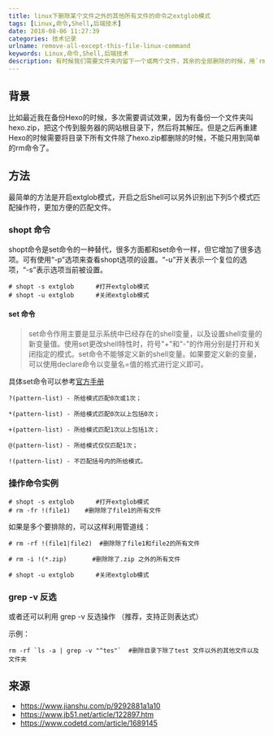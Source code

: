 ```yaml
---
title: linux下删除某个文件之外的其他所有文件的命令之extglob模式
tags: [Linux,命令,Shell,后端技术]
date: 2018-08-06 11:27:39
categories: 技术记录
urlname: remove-all-except-this-file-linux-command
keywords: Linux,命令,Shell,后端技术
description: 有时候我们需要文件夹内留下一个或两个文件，其余的全部删除的时候，用`rm *`会将文件夹内包括我们需要的文件都删除掉，这个时候需要用到extglob模式来匹配文件。本文就来讲讲extglob模式。
---
```

## 背景
比如最近我在备份Hexo的时候，多次需要调试效果，因为有备份一个文件夹叫hexo.zip，把这个传到服务器的网站根目录下，然后将其解压。但是之后再重建Hexo的时候需要将目录下所有文件除了hexo.zip都删除的时候，不能只用到简单的rm命令了。
<!--more-->

## 方法
最简单的方法是开启extglob模式，开启之后Shell可以另外识别出下列5个模式匹配操作符，更加方便的匹配文件。
### shopt 命令
shopt命令是set命令的一种替代，很多方面都和set命令一样，但它增加了很多选项。可有使用“-p”选项来查看shopt选项的设置。“-u”开关表示一个复位的选项，“-s”表示选项当前被设置。

```
# shopt -s extglob      #打开extglob模式
# shopt -u extglob      #关闭extglob模式
```


#### set 命令
> set命令作用主要是显示系统中已经存在的shell变量，以及设置shell变量的新变量值。使用set更改shell特性时，符号"+"和"-"的作用分别是打开和关闭指定的模式。set命令不能够定义新的shell变量。如果要定义新的变量，可以使用declare命令以变量名=值的格式进行定义即可。

具体set命令可以参考[官方手册](https://www.gnu.org/software/bash/manual/html_node/The-Set-Builtin.html)



```
?(pattern-list) - 所给模式匹配0次或1次；

*(pattern-list) - 所给模式匹配0次以上包括0次；

+(pattern-list) - 所给模式匹配1次以上包括1次；

@(pattern-list) - 所给模式仅仅匹配1次；

!(pattern-list) - 不匹配括号内的所给模式。
```

### 操作命令实例


```
# shopt -s extglob      #打开extglob模式
# rm -fr !(file1)    #删除除了file1的所有文件
```

 
如果是多个要排除的，可以这样利用管道线：

```
# rm -rf !(file1|file2)  #删除除了file1和file2的所有文件
```


```
# rm -i !(*.zip)       #删除除了.zip 之外的所有文件
```


```
# shopt -u extglob      #关闭extglob模式
```

### grep -v 反选
或者还可以利用 grep -v 反选操作  （推荐，支持正则表达式）

示例：


```
rm -rf `ls -a | grep -v "^tes"`  #删除目录下除了test 文件以外的其他文件以及文件夹
```






## 来源

- https://www.jianshu.com/p/9292881a1a10
- https://www.jb51.net/article/122897.htm
- https://www.codetd.com/article/1689145